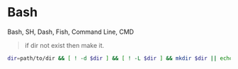 # Bash
Bash, SH, Dash, Fish, Command Line, CMD

> if dir not exist then make it.
```bash
dir=path/to/dir && [ ! -d $dir ] && [ ! -L $dir ] && mkdir $dir || echo " $dir > `readlink -f $dir`"
```

